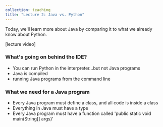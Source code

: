 ```yaml
---
collection: teaching
title: "Lecture 2: Java vs. Python"
---
```


Today, we'll learn more about Java by comparing it to what we already know
about Python.

[lecture video]

### What's going on behind the IDE?
* You can run Python in the interpreter...but not Java programs
* Java is compiled
* running Java programs from the command line

### What we need for a Java program
* Every Java program must define a class, and all code is inside a class
* Everything in Java must have a type
* Every Java program must have a function called 'public static void main(String[] args)'

